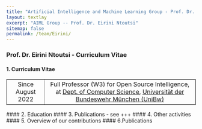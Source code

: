 ```yaml
---
title: "Artificial Intelligence and Machine Learning Group - Prof. Dr. Eirini Ntoutsi"
layout: textlay
excerpt: "AIML Group -- Prof. Dr. Eirini Ntoutsi"
sitemap: false
permalink: /team/Eirini/
---
```


### Prof. Dr. Eirini Ntoutsi - Curriculum Vitae
#### 1. Curriculum Vitae
<table style="border-collapse: collapse; width: 100%;" border="1">
<tbody>
<tr>
<td style="width: 20%; text-align: center;">Since August 2022</td>
<td style="width: 80%; text-align: center;">Full Professor (W3) for Open Source Intelligence, at <a href="https://www.unibw.de/home-en/departments/department-of-computer-science" target="_new">Dept. of Computer Science</a>, <a href="https://www.unibw.de/home-en/" target="_new">Universität der Bundeswehr München (UniBw)</a></td>
</tr>
</tbody>
</table>
#### 2. Education
#### 3. Publications
- see +++
#### 4. Other activities
#### 5. Overview of our contributions
#### 6.Publications
